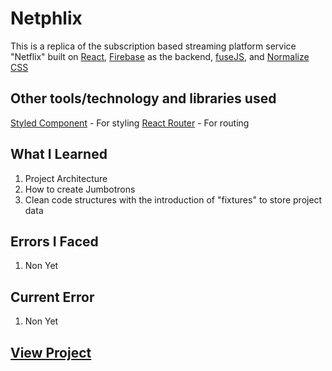 # Netphlix

This is a replica of the subscription based streaming platform service "Netflix" built on [React](https://),  [Firebase](https://) as the backend, [fuseJS](https://), and [Normalize CSS](https://)

## Other tools/technology and libraries used

 [Styled Component](https://styled-components.com/) - For styling
 [React Router](https://reactrouter.com/) - For routing

## What I Learned

  1. Project Architecture
  2. How to create Jumbotrons
  3. Clean code structures with the introduction of "fixtures" to store project data

## Errors I Faced

  1. Non Yet

## Current Error
  
  1. Non Yet

## [View Project](https://netphlix.vercel.app/)
